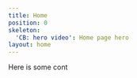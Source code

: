 ```yaml
---
title: Home
position: 0
skeleton:
  'CB: hero video': Home page hero
layout: home
---
```


Here is some cont